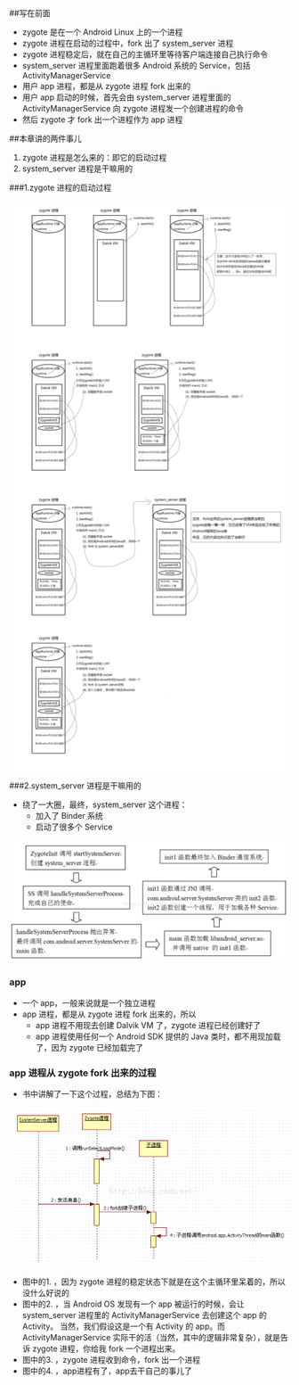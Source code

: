##写在前面

* zygote 是在一个 Android Linux 上的一个进程
* zygote 进程在启动的过程中，fork 出了 system\_server 进程
* zygote 进程稳定后，就在自己的主循环里等待客户端连接自己执行命令
* system\_server 进程里面跑着很多 Android 系统的 Service，包括 ActivityManagerService
* 用户 app 进程，都是从 zygote 进程 fork 出来的
* 用户 app 启动的时候，首先会由 system\_server 进程里面的 ActivityManagerService 向 zygote 进程发一个创建进程的命令
* 然后 zygote 才 fork 出一个进程作为 app 进程

##本章讲的两件事儿
1. zygote 进程是怎么来的：即它的启动过程
2. system\_server 进程是干嘛用的

###1.zygote 进程的启动过程

![](zygote.png)

###2.system\_server 进程是干嘛用的
* 绕了一大圈，最终，system\_server 这个进程：
	* 加入了 Binder 系统
	* 启动了很多个 Service

![](server_manager.png)

### app
* 一个 app，一般来说就是一个独立进程
* app 进程，都是从 zygote 进程 fork 出来的，所以 
	* app 进程不用现去创建 Dalvik VM 了，zygote 进程已经创建好了 
	* app 进程使用任何一个 Android SDK 提供的 Java 类时，都不用现加载了，因为 zygote 已经加载完了

### app 进程从 zygote fork 出来的过程
* 书中讲解了一下这个过程，总结为下图：

![](app_fork_from_zygote.png)

* 图中的1. ，因为 zygote 进程的稳定状态下就是在这个主循环里呆着的，所以没什么好说的
* 图中的2. ，当 Android OS 发现有一个 app 被运行的时候，会让 system\_server 进程里的 ActivityManagerService 去创建这个 app 的 Activity。 当然，我们假设这是一个有 Activity 的 app。而 ActivityManagerService 实际干的活（当然，其中的逻辑非常复杂），就是告诉 zygote 进程，你给我 fork 一个进程出来。
* 图中的3. ，zygote 进程收到命令，fork 出一个进程
* 图中的4. ，app进程有了，app去干自己的事儿了